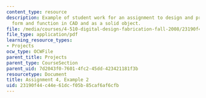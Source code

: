 ```yaml
---
content_type: resource
description: Example of student work for an assignment to design and prototype a building
  form and function in CAD and as a solid object.
file: /media/courses/4-510-digital-design-fabrication-fall-2008/23190f44c44e61dcf05b85caf6af6cfb_assn4_example2.pdf
file_type: application/pdf
learning_resource_types:
- Projects
ocw_type: OCWFile
parent_title: Projects
parent_type: CourseSection
parent_uid: 7d2043f0-7601-4fc2-45dd-423421181f3b
resourcetype: Document
title: Assignment 4, Example 2
uid: 23190f44-c44e-61dc-f05b-85caf6af6cfb
---
```

